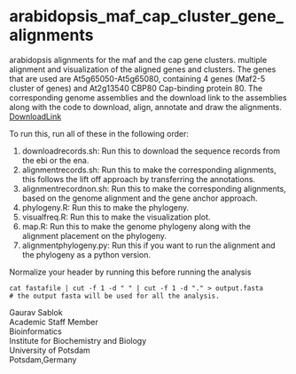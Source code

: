 # arabidopsis_maf_cap_cluster_gene_alignments
arabidopsis alignments for the maf and the cap gene clusters. multiple alignment and visualization of the aligned genes and clusters. The genes that are used are At5g65050-At5g65080, containing 4 genes (Maf2-5 cluster of genes) and At2g13540 CBP80 Cap-binding protein 80. The corresponding genome assemblies and the download link to the assemblies along with the code to download, align, annotate and draw the alignments. [DownloadLink](https://www.ebi.ac.uk/ena/browser/api/fasta/OX291455.1?download=true)

To run this, run all of these in the following order: 
1. downloadrecords.sh: Run this to download the sequence records from the ebi or the ena.
2. alignmentrecords.sh: Run this to make the corresponding alignments, this follows the lift off approach by transferring the annotations.
3. alignmentrecordnon.sh: Run this to make the corresponding alignments, based on the genome alignment and the gene anchor approach.
4. phylogeny.R: Run this to make the phylogeny.
5. visualfreq.R: Run this to make the visualization plot.
6. map.R: Run this to make the genome phylogeny along with the alignment placement on the phylogeny.
7. alignmentphylogeny.py: Run this if you want to run the alignment and the phylogeny as a python version.

Normalize your header by running this before running the analysis
```
cat fastafile | cut -f 1 -d " " | cut -f 1 -d "." > output.fasta
# the output fasta will be used for all the analysis. 
```

Gaurav Sablok \
Academic Staff Member \
Bioinformatics \
Institute for Biochemistry and Biology \
University of Potsdam \
Potsdam,Germany 
